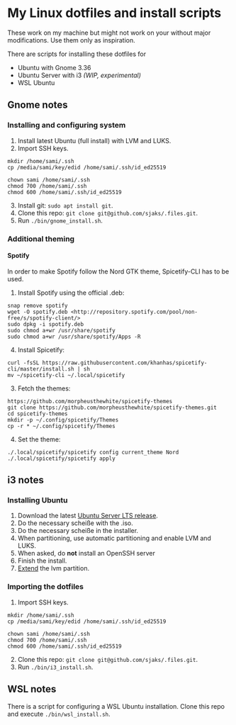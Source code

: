 # My Linux dotfiles and install scripts
These work on my machine but might not work on your without major modifications. Use them only as inspiration.

There are scripts for installing these dotfiles for
- Ubuntu with Gnome 3.36
- Ubuntu Server with i3 *(WIP, experimental)*
- WSL Ubuntu

## Gnome notes

### Installing and configuring system

1. Install latest Ubuntu (full install) with LVM and LUKS.
2. Import SSH keys.
```
mkdir /home/sami/.ssh
cp /media/sami/key/edid /home/sami/.ssh/id_ed25519

chown sami /home/sami/.ssh
chmod 700 /home/sami/.ssh
chmod 600 /home/sami/.ssh/id_ed25519
```
3. Install git: `sudo apt install git`.
4. Clone this repo: `git clone git@github.com/sjaks/.files.git`.
5. Run `./bin/gnome_install.sh`.

### Additional theming

#### Spotify
In order to make Spotify follow the Nord GTK theme, Spicetify-CLI has to be used.
1. Install Spotify using the official .deb:
```
snap remove spotify
wget -O spotify.deb <http://repository.spotify.com/pool/non-free/s/spotify-client/>
sudo dpkg -i spotify.deb
sudo chmod a+wr /usr/share/spotify
sudo chmod a+wr /usr/share/spotify/Apps -R
```
4. Install Spicetify:
```
curl -fsSL https://raw.githubusercontent.com/khanhas/spicetify-cli/master/install.sh | sh
mv ~/spicetify-cli ~/.local/spicetify
```
3. Fetch the themes:
```
https://github.com/morpheusthewhite/spicetify-themes
git clone https://github.com/morpheusthewhite/spicetify-themes.git
cd spicetify-themes
mkdir -p ~/.config/spicetify/Themes
cp -r * ~/.config/spicetify/Themes
```
4. Set the theme:
```
./.local/spicetify/spicetify config current_theme Nord
./.local/spicetify/spicetify apply
```

## i3 notes

### Installing Ubuntu
1. Download the latest [Ubuntu Server LTS release](https://releases.ubuntu.com/20.04/).  
2. Do the necessary scheiße with the .iso.
3. Do the necessary scheiße in the installer.
4. When partitioning, use automatic partitioning and enable LVM and LUKS.
5. When asked, do **not** install an OpenSSH server
6. Finish the install.
7. [Extend](https://askubuntu.com/questions/1106795/ubuntu-server-18-04-lvm-out-of-space-with-improper-default-partitioning) the lvm partition.
 

### Importing the dotfiles
1. Import SSH keys.
```
mkdir /home/sami/.ssh
cp /media/sami/key/edid /home/sami/.ssh/id_ed25519

chown sami /home/sami/.ssh
chmod 700 /home/sami/.ssh
chmod 600 /home/sami/.ssh/id_ed25519
```
2. Clone this repo: `git clone git@github.com/sjaks/.files.git`.
3. Run `./bin/i3_install.sh`.


## WSL notes
There is a script for configuring a WSL Ubuntu installation. Clone this repo and execute `./bin/wsl_install.sh`.
